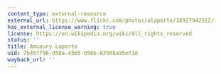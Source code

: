 ```yaml
---
content_type: external-resource
external_url: https://www.flickr.com/photos/alaporte/16927942512/
has_external_license_warning: true
license: https://en.wikipedia.org/wiki/All_rights_reserved
status: ''
title: Amuaury Laporte
uid: 7b457f96-d58a-4565-b56b-83588a35e71d
wayback_url: ''
---
```


